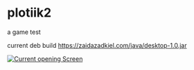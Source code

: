# plotiik2
a game test

current deb build
https://zaidazadkiel.com/java/desktop-1.0.jar

[![Current opening Screen](https://img.youtube.com/vi/pl1a4AoKhTE/0.jpg)](https://youtu.be/pl1a4AoKhTE)


